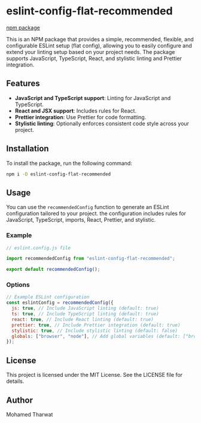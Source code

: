 # eslint-config-flat-recommended

[npm package](https://www.npmjs.com/package/eslint-config-flat-recommended)

This is an NPM package that provides a simple, recommended, flexible, and configurable ESLint setup (flat config), allowing you to easily configure and extend your linting setup based on your project needs. The package supports JavaScript, TypeScript, React, and stylistic linting and Prettier integration.

## Features

- **JavaScript and TypeScript support**: Linting for JavaScript and TypeScript.
- **React and JSX support**: Includes rules for React.
- **Prettier integration**: Use Prettier for code formatting.
- **Stylistic linting**: Optionally enforces consistent code style across your project.

## Installation

To install the package, run the following command:

```bash
npm i -D eslint-config-flat-recommended
```

## Usage

You can use the `recommendedConfig` function to generate an ESLint configuration tailored to your project. the configuration includes rules for JavaScript, TypeScript, imports, React, Prettier, and stylistic.

### Example

```javascript
// eslint.config.js file

import recommendedConfig from "eslint-config-flat-recommended";

export default recommendedConfig();
```

### Options

```javascript
// Example ESLint configuration
const eslintConfig = recommendedConfig({
  js: true, // Include JavaScript linting (default: true)
  ts: true, // Include TypeScript linting (default: true)
  react: true, // Include React linting (default: true)
  prettier: true, // Include Prettier integration (default: true)
  stylistic: true, // Include stylistic linting (default: false)
  globals: ["browser", "node"], // Add global variables (default: ["browser", "node"])
});
```

## License

This project is licensed under the MIT License. See the LICENSE file for details.

## Author

Mohamed Tharwat
